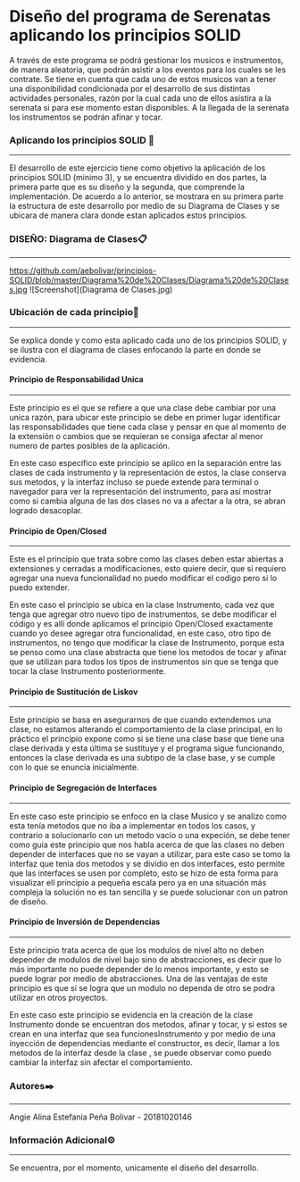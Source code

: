 # Diseño del programa de Serenatas aplicando los principios SOLID

A través de este programa se podrá gestionar los musicos e instrumentos, de manera aleatoria, que podrán asistir a los eventos para los cuales se les contrate. Se tiene en cuenta que cada uno de estos musicos van a tener una disponibilidad condicionada por el desarrollo de sus distintas actividades personales, razón por la cual cada uno de ellos asistira a la serenata si para ese momento estan disponibles. A la llegada de la serenata los instrumentos se podrán afinar y tocar.

### Aplicando los principios SOLID 🔧
---
El desarrollo de este ejercicio tiene como objetivo la aplicación de los principios SOLID (minimo 3), y se encuentra dividido en dos partes, la primera parte que es su diseño y la segunda, que comprende la implementación. De acuerdo a lo anterior, se mostrara en su primera parte la estructura de este desarrollo por medio de su Diagrama de Clases y se ubicara de manera clara donde estan aplicados estos principios. 

### DISEÑO: Diagrama de Clases📋
---
https://github.com/aebolivar/principios-SOLID/blob/master/Diagrama%20de%20Clases/Diagrama%20de%20Clases.jpg
![Screenshot](Diagrama de Clases.jpg)
 	
### Ubicación de cada principio📌
---
Se explica donde y como esta aplicado cada uno de los principios SOLID, y se ilustra con el diagrama de clases enfocando la parte en donde se evidencia.

#### Principio de Responsabilidad Unica
---
Este principio es el que se refiere a que una clase debe cambiar por una unica razón, para ubicar este principio se debe en primer lugar identificar las responsabilidades que tiene cada clase y pensar en que al momento de la extensión o cambios que se requieran se consiga afectar al menor numero de partes posibles de la aplicación.

En este caso especifico este principio se aplico en la separación entre las clases de cada instrumento y la representación de estos, la clase conserva sus metodos, y la interfaz incluso se puede extende para terminal o navegador para ver la representación del instrumento, para así mostrar como si cambia alguna de las dos clases no va a afectar a la otra, se abran logrado desacoplar.

#### Principio de Open/Closed
---
Este es el principio que trata sobre como las clases deben estar abiertas a extensiones y cerradas a modificaciones, esto quiere decir, que si requiero agregar una nueva funcionalidad no puedo modificar el codigo pero si lo puedo extender.

En este caso el principio se ubica en la clase Instrumento, cada vez que tenga que agregar otro nuevo tipo de instrumentos, se debe modificar el código y es allí donde aplicamos el principio Open/Closed exactamente cuando yo desee agregar otra funcionalidad, en este caso, otro tipo de instrumentos, no tengo que modificar la clase de Instrumento, porque esta se penso como una clase abstracta que tiene los metodos de tocar y afinar que se utilizan para todos los tipos de instrumentos sin que se tenga que tocar la clase Instrumento posteriormente.

#### Principio de Sustitución de Liskov
---
Este principio se basa en asegurarnos de que cuando extendemos una clase, no estamos alterando el comportamiento de la clase principal, en lo práctico el principio expone como si se tiene una clase base que tiene una clase derivada y esta última se sustituye y el programa sigue funcionando, entonces la clase derivada es una subtipo de la clase base, y se cumple con lo que se enuncia inicialmente.




#### Principio de Segregación de Interfaces
---
En este caso este principio se enfoco en la clase Musico y se analizo como esta tenía metodos que no iba a implementar en todos los casos, y contrario a solucionarlo con un metodo vacío o una expeción, se debe tener como guia este principio que nos habla acerca de que las clases no deben depender de interfaces que no se vayan a utilizar, para este caso se tomo la interfaz que tenia dos metodos y se dividio en dos interfaces, esto permite que las interfaces se usen por completo, esto se hizo de esta forma para visualizar ell principio a pequeña escala pero ya en una situación más compleja la solución no es tan sencilla y se puede solucionar con un patron de diseño.


#### Principio de Inversión de Dependencias
---
Este principio trata acerca de que los modulos de nivel alto no deben depender de modulos de nivel bajo sino de abstracciones, es decir que lo más importante no puede depender de lo menos importante, y esto se puede lograr por medio de abstracciones. Una de las ventajas de este principio es que si se logra que un modulo no dependa de otro se podra utilizar en otros proyectos.

En este caso este principio se evidencia en la creación de la clase Instrumento donde se encuentran dos metodos, afinar y tocar, y si estos se crean en una interfaz que sea funcionesInstrumento y por medio de una inyección de dependencias mediante el constructor, es decir, llamar a los metodos de la interfaz desde la clase , se puede observar como puedo cambiar la interfaz sin afectar el comportamiento. 

### Autores✒️
---
Angie Alina Estefania Peña Bolivar - 20181020146

### Información Adicional⚙️
---
Se encuentra, por el momento, unicamente el diseño del desarrollo.
